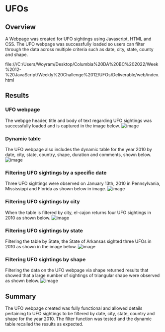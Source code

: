 # UFOs


## Overview 
A Webpage was created for UFO sightings using Javascript, HTML and CSS. The UFO webpage was successfully loaded so users can filter through the data across multiple criteria such as date, city, state, county and shape. 

file:///C:/Users/Woyram/Desktop/Columbia%20DA%20BC%202022/Week%2012-%20JavaScript/Weekly%20Challenge%2012/UFOs/Deliverable/web/index.html

## Results
### UFO webpage
The webpge header, title and body of text regarding UFO sightings was successfully loaded and is captured in the image below.
![image](https://user-images.githubusercontent.com/114967995/228996164-edc1c334-8d8c-4f52-989b-1cc392b3f7a8.png)

### Dynamic table
The UFO webpage also includes the dynamic table for the year 2010 by date, city, state, country, shape, duration and comments, shown below.
![image](https://user-images.githubusercontent.com/114967995/228996197-eafa4797-e384-451d-9110-eeb653e758ae.png)

### Filtering UFO sightings by a specific date
Three UFO sightings were observed on January 13th, 2010 in Pennsylvania, Mississippi and Florida as shown below in image.
![image](https://user-images.githubusercontent.com/114967995/228996255-74d65593-37cb-41a7-8611-52c0cac29510.png)

### Filtering UFO sightings by city
When the table is filtered by city, el-cajon returns four UFO sightings in 2010 as shown below.
![image](https://user-images.githubusercontent.com/114967995/229007996-379ef7f5-2686-4379-85d7-4ae20dc2e05f.png)

### Filtering UFO sightings by state
Filtering the table by State, the State of Arkansas sighted three UFOs in 2010 as shown in the image below.
![image](https://user-images.githubusercontent.com/114967995/229005161-9b4f694a-96cc-4723-99c8-d698618e3552.png)

### Filtering UFO sightings by shape
Filtering the data on the UFO webpage via shape returned results that showed that a large number of sightings of triangular shape were observed as shown below.
![image](https://user-images.githubusercontent.com/114967995/229006965-4af2ac5b-aea5-42b4-ac6b-75825dc1e8af.png)


## Summary
The UFO webpage created was fully functional and allowed details pertaining to UFO sightings to be filtered by date, city, state, country and shape for the year 2010. The filter function was tested and the dynamic table recalled the results as expected. 
